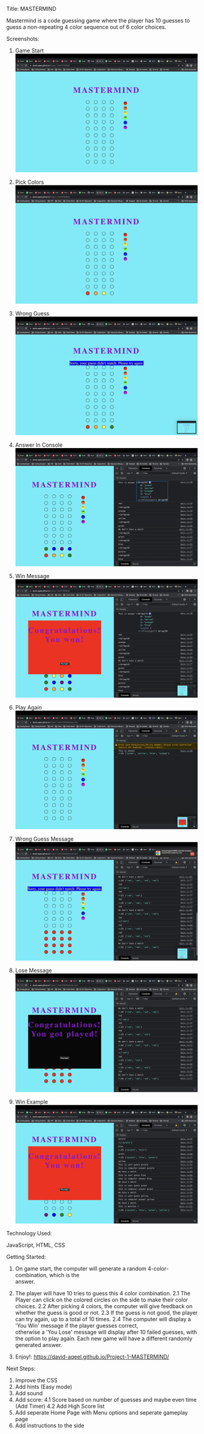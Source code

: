 Title: MASTERMIND

Mastermind is a code guessing game where the player has 10 guesses to guess a non-repeating 4 color sequence out of 6 color choices.


Screenshots:


1. Game Start
![Gameplay](https://github.com/David-Aqeel/Project-1-MASTERMIND/blob/main/imgs/Screenshot1.png)

2. Pick Colors
![Gameplay](https://github.com/David-Aqeel/Project-1-MASTERMIND/blob/main/imgs/Screenshot2.png)

3. Wrong Guess
![Gameplay](https://github.com/David-Aqeel/Project-1-MASTERMIND/blob/main/imgs/Screenshot3.png)

4. Answer In Console
![Gameplay](https://github.com/David-Aqeel/Project-1-MASTERMIND/blob/main/imgs/Screenshot4.png)

5. Win Message
![Gameplay](https://github.com/David-Aqeel/Project-1-MASTERMIND/blob/main/imgs/Screenshot5.png)

6. Play Again
![Gameplay](https://github.com/David-Aqeel/Project-1-MASTERMIND/blob/main/imgs/Screenshot6.png)

7. Wrong Guess Message
![Gameplay](https://github.com/David-Aqeel/Project-1-MASTERMIND/blob/main/imgs/Screenshot7.png)

8. Lose Message
![Gameplay](https://github.com/David-Aqeel/Project-1-MASTERMIND/blob/main/imgs/Screenshot8.png)

9. Win Example
![Gameplay](https://github.com/David-Aqeel/Project-1-MASTERMIND/blob/main/imgs/Screenshot9.png)


Technology Used: 

JavaScript, HTML, CSS

Getting Started:

1. On game start, the computer will generate a random 4-color-combination, which is the     
    answer.
2. The player will have 10 tries to guess this 4 color combination.
    2.1 The Player can click on the colored circles on the side to make their color choices.
    2.2 After picking 4 colors, the computer will give feedback on whether the guess is good 
        or not.
    2.3 If the guess is not good, the player can try again, up to a total of 10 times.
    2.4 The computer will display a 'You Win' message if the player guesses correct,    
        otherwise a 'You Lose' message will display after 10 failed guesses, with the option to play again. Each new game will have a different randomly generated answer.

3. Enjoy!:  https://david-aqeel.github.io/Project-1-MASTERMIND/

Next Steps: 

1. Improve the CSS
2. Add hints (Easy mode)
3. Add sound
4. Add score:
    4.1 Score based on number of guesses and maybe even time (Add Timer)
    4.2 Add High Score list
5. Add seperate Home Page with Menu options and seperate gameplay page
6. Add instructions to the side
